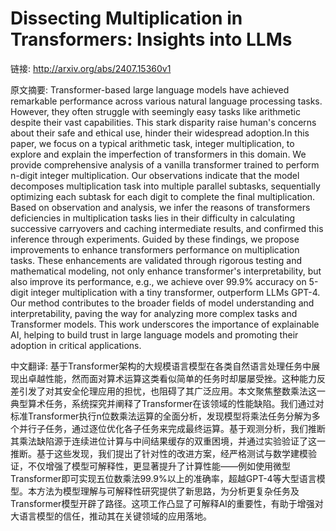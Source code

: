 # Dissecting Multiplication in Transformers: Insights into LLMs

链接: http://arxiv.org/abs/2407.15360v1

原文摘要:
Transformer-based large language models have achieved remarkable performance
across various natural language processing tasks. However, they often struggle
with seemingly easy tasks like arithmetic despite their vast capabilities. This
stark disparity raise human's concerns about their safe and ethical use, hinder
their widespread adoption.In this paper, we focus on a typical arithmetic task,
integer multiplication, to explore and explain the imperfection of transformers
in this domain. We provide comprehensive analysis of a vanilla transformer
trained to perform n-digit integer multiplication. Our observations indicate
that the model decomposes multiplication task into multiple parallel subtasks,
sequentially optimizing each subtask for each digit to complete the final
multiplication. Based on observation and analysis, we infer the reasons of
transformers deficiencies in multiplication tasks lies in their difficulty in
calculating successive carryovers and caching intermediate results, and
confirmed this inference through experiments. Guided by these findings, we
propose improvements to enhance transformers performance on multiplication
tasks. These enhancements are validated through rigorous testing and
mathematical modeling, not only enhance transformer's interpretability, but
also improve its performance, e.g., we achieve over 99.9% accuracy on 5-digit
integer multiplication with a tiny transformer, outperform LLMs GPT-4. Our
method contributes to the broader fields of model understanding and
interpretability, paving the way for analyzing more complex tasks and
Transformer models. This work underscores the importance of explainable AI,
helping to build trust in large language models and promoting their adoption in
critical applications.

中文翻译:
基于Transformer架构的大规模语言模型在各类自然语言处理任务中展现出卓越性能，然而面对算术运算这类看似简单的任务时却屡屡受挫。这种能力反差引发了对其安全伦理应用的担忧，也阻碍了其广泛应用。本文聚焦整数乘法这一典型算术任务，系统探究并阐释了Transformer在该领域的性能缺陷。我们通过对标准Transformer执行n位数乘法运算的全面分析，发现模型将乘法任务分解为多个并行子任务，通过逐位优化各子任务来完成最终运算。基于观测分析，我们推断其乘法缺陷源于连续进位计算与中间结果缓存的双重困境，并通过实验验证了这一推断。基于这些发现，我们提出了针对性的改进方案，经严格测试与数学建模验证，不仅增强了模型可解释性，更显著提升了计算性能——例如使用微型Transformer即可实现五位数乘法99.9%以上的准确率，超越GPT-4等大型语言模型。本方法为模型理解与可解释性研究提供了新思路，为分析更复杂任务及Transformer模型开辟了路径。这项工作凸显了可解释AI的重要性，有助于增强对大语言模型的信任，推动其在关键领域的应用落地。

